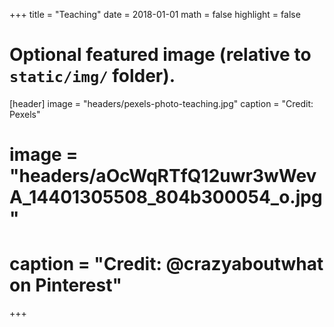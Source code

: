 +++
title = "Teaching"
date = 2018-01-01
math = false
highlight = false

# Optional featured image (relative to `static/img/` folder).
[header]
image = "headers/pexels-photo-teaching.jpg"
caption = "Credit: Pexels"

# image = "headers/aOcWqRTfQ12uwr3wWevA_14401305508_804b300054_o.jpg"
# caption = "Credit: @crazyaboutwhat on Pinterest"

+++

<!---

{{% toc %}}

## Teaching material

1. Data mining with R (ESME Sudria)
2. Biostatistiques avancées (CentraleSupelec)
3. Cours d'informatique du CESAM (Université Pierre & Marie Curie)
4. MOOC Cours d'introduction aux statistiques avec R (Université Paris Sud)
5. Atelier statistique Cogmaster, ENS (2013-2015)



## Workshops

1. Introductory lectures on statistics for health measurement. (Sep–Oct 2011)
2. Some lectures (in French) on introductory #rstats for biomedical research. (Feb–Jun 2012)
3. Analyse multivariée et modèles à variables latentes (Jan 2016). Présentation des méthodes d'analyses factorielles exploratoires et confirmatoires avec R.
4. Méthodes psychométriques en qualité de vie (Jun 2016). Ecole d'été de Santé Publique et d'Epidémiologie

## Other lectures

1. An R crash course (manipulating and exploring data) for the Cogmaster introductory course on statistical analysis. (Oct 2011)
2. GLM: Theory and applications in the Life science (Dec 2011, May 2012). Part 1: screen | print (BW, 1x2), R code: code.r, extras.r, utils.r, Dataset: etchrate.txt. Part 2: screen | print (BW, 1x2), R code: code2.r
3. Analyzing correlated data (draft, Apr 2012) screen. R & Stata code: ohio.R, ohio.do, Dataset: ohio.txt
4. Concordance et fidélité de mesure (Sep 2014) screen | print (BW, 2x2)
5. Stats 101. Introduction aux statistiques médicales (Oct 2014) screen | print (BW, 2x2)
6. Les essais cliniques en pratique (Sep 2015) screen
7. Atelier statistique Cogmaster, ENS (Oct–Nov 2012)



## Talks

1. <i class="fa fa-language" aria-hidden="true"></i>  [Analyse des données génétiques : Approches univariées, multivariées et perspectives épidémiologiques](http://www.aliquote.org/articles/science/Lalanne_Cogiter_2009.pdf) (Nov 2009)
2. <i class="fa fa-language" aria-hidden="true"></i>  Sélection de variables pour données irrégulières (Apr 2012) : [screen](http://www.aliquote.org/articles/slides/mva_clinres/mva_clinres.pdf) | [print](http://www.aliquote.org/articles/slides/mva_clinres/mva_clinres-2x2bw.pdf) (BW, 2x2) | [bibliography](http://www.aliquote.org/articles/slides/mva_clinres/refs.html). The R code is available as [mva_clinres_Rcode.zip](http://www.aliquote.org/articles/slides/mva_clinres/mva_clinres_Rcode.zip). Note that there are two associated movies that are called by the screen version ([splines.mov](http://www.aliquote.org/articles/slides/mva_clinres/splines.mov) and [ridge.mov](http://www.aliquote.org/articles/slides/mva_clinres/ridge.mov)).


-->
